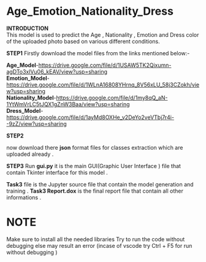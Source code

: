 # Age_Emotion_Nationality_Dress

**INTRODUCTION**     
This model is used to predict the Age , Nationality , Emotion and Dress color of the uploaded photo based on various different conditions. 

**STEP1**
Firstly download the model files  from the links mentioned below:-

**Age_Model**-https://drive.google.com/file/d/1USAW5TK2Qixumn-agDTo3xlVu06_kEAV/view?usp=sharing    
**Emotion_Model**-https://drive.google.com/file/d/1WLnA16808YHrnq_8V56xLU_58j3CZokh/view?usp=sharing      
**Nationality_Model**-https://drive.google.com/file/d/1my8qQ_aN-1YtWmVrLC5tJQX1gZnW3Baa/view?usp=sharing      
**Dress_Model**-https://drive.google.com/file/d/1ayMd8OXHe_v2DeYo2veVTbj7r4i--9zZ/view?usp=sharing

**STEP2**

now download there **json** format files for classes extraction which are uploaded already .

**STEP3**
Run **gui.py** it is the main GUI(Graphic User Interface ) file that contain Tkinter interface for this model .


**Task3** file is the Jupyter source file that contain the model generation and training .
**Task3 Report.dox** is the final report file that contain all other informations .  

# NOTE
Make sure to install all the needed libraries 
Try to run the code without debugging else may result an error (incase of vscode try Ctrl + F5 for run without debugging )
